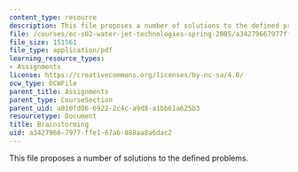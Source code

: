 ```yaml
---
content_type: resource
description: This file proposes a number of solutions to the defined problems.
file: /courses/ec-s02-water-jet-technologies-spring-2005/a34279667977ffe167a6888aa8a6dac2_MITEC_S02S05_a4_brainstorm.pdf
file_size: 151561
file_type: application/pdf
learning_resource_types:
- Assignments
license: https://creativecommons.org/licenses/by-nc-sa/4.0/
ocw_type: OCWFile
parent_title: Assignments
parent_type: CourseSection
parent_uid: a810fd06-6922-2c4c-a9d8-a1bb61a625b3
resourcetype: Document
title: Brainstorming
uid: a3427966-7977-ffe1-67a6-888aa8a6dac2
---
```

This file proposes a number of solutions to the defined problems.